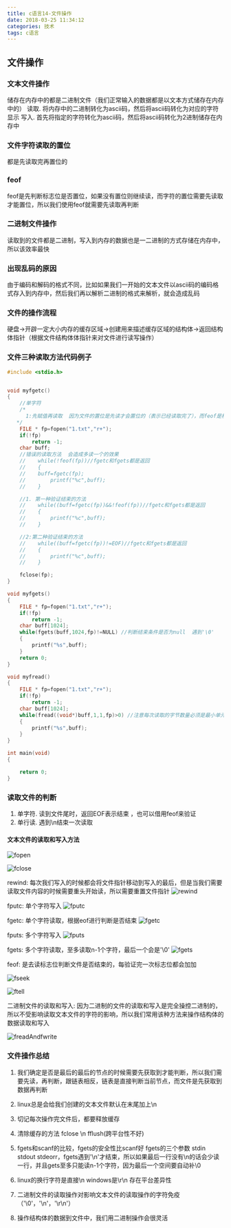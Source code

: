 ```yaml
---
title: c语言14-文件操作
date: 2018-03-25 11:34:12
categories: 技术
tags: c语言
---
```


## 文件操作
### 文本文件操作
储存在内存中的都是二进制文件（我们正常输入的数据都是以文本方式储存在内存中的）
读取. 将内存中的二进制转化为ascii码，然后将ascii码转化为对应的字符显示
写入. 首先将指定的字符转化为ascii码，然后将ascii码转化为2进制储存在内存中

### 文件字符读取的置位
都是先读取完再置位的

### feof
feof是先判断标志位是否置位，如果没有置位则继续读，而字符的置位需要先读取才能置位，所以我们使用feof就需要先读取再判断

### 二进制文件操作
读取到的文件都是二进制，写入到内存的数据也是一二进制的方式存储在内存中，所以该效率最快

### 出现乱码的原因
由于编码和解码的格式不同，比如如果我们一开始的文本文件以ascii码的编码格式存入到内存中，然后我们再以解析二进制的格式来解析，就会造成乱码

### 文件的操作流程
硬盘->开辟一定大小内存的缓存区域->创建用来描述缓存区域的结构体->返回结构体指针（根据文件结构体体指针来对文件进行读写操作）

### 文件三种读取方法代码例子
```c
#include <stdio.h>


void myfgetc()
{
    //单字符
    /*
      1:先赋值再读取  因为文件的置位是先读才会置位的（表示已经读取完了），而feof是根据标志位是否置位的，所以我们需要先读才能用feof来判断是否读取完成
   */
    FILE * fp=fopen("1.txt","r+");
    if(!fp)
        return -1;
    char buff;
    //错误的读取方法  会造成多读一个的效果
    //    while(!feof(fp))//fgetc和fgets都是返回
    //    {
    //    buff=fgetc(fp);
    //        printf("%c",buff);
    //    }

    //1. 第一种验证结束的方法
    //    while((buff=fgetc(fp))&&!feof(fp))//fgetc和fgets都是返回
    //    {
    //        printf("%c",buff);
    //    }

    //2:第二种验证结束的方法
    //    while((buff=fgetc(fp))!=EOF)//fgetc和fgets都是返回
    //    {
    //        printf("%c",buff);
    //    }

    fclose(fp);
}

void myfgets()
{
    FILE * fp=fopen("1.txt","r+");
    if(!fp)
        return -1;
    char buff[1024];
    while(fgets(buff,1024,fp)!=NULL) //判断结束条件是否为null  遇到'\0'
    {
        printf("%s",buff);
    }
    return 0;
}

void myfread()
{
    FILE * fp=fopen("1.txt","r+");
    if(!fp)
        return -1;
    char buff[1024];
    while(fread((void*)buff,1,1,fp)>0) //注意每次读取的字节数量必须是最小单元，不然如果某次读取的时候没有读满会返回0 也就说明会少打印
    {
        printf("%s",buff);
    }
}

int main(void)
{

    return 0;
}

```

### 读取文件的判断
1. 单字符. 读到文件尾时，返回EOF表示结束 ，也可以借用feof来验证
2. 单行读. 遇到\n结束一次读取  


#### 文本文件的读取和写入方法  
![fopen](fopen.jpg)

![fclose](fclose.jpg)


rewind: 每次我们写入的时候都会将文件指针移动到写入的最后，但是当我们需要读取文件内容的时候需要重头开始读，所以需要重置文件指针
![rewind](rewind.jpg)

fputc: 单个字符写入
![fputc](fputc.jpg)


fgetc: 单个字符读取，根据eof进行判断是否结束
![fgetc](fgetc.jpg)

fputs: 多个字符写入
![fputs](fputs.jpg)

fgets: 多个字符读取，至多读取n-1个字符，最后一个会是'\0'
![fgets](fgets.jpg)

feof: 是去读标志位判断文件是否结束的，每验证完一次标志位都会加加

![fseek](fseek.jpg)

![ftell](ftell.jpg)


二进制文件的读取和写入: 因为二进制的文件的读取和写入是完全操控二进制的，所以不受影响读取文本文件的字符的影响，所以我们常用该种方法来操作结构体的数据读取和写入

![freadAndfwrite](freadAndfwrite.jpg)


### 文件操作总结
1. 我们确定是否是最后的最后的节点的时候需要先获取到才能判断，所以我们需要先读，再判断，跟链表相反，链表是直接判断当前节点，而文件是先获取到数据再判断
2. linux总是会给我们创建的文本文件默认在末尾加上\n

3. 切记每次操作完文件后，都要释放缓存

4. 清除缓存的方法  fclose \n  fflush(跨平台性不好)

5. fgets和scanf的比较，fgets的安全性比scanf好  fgets的三个参数  stdin  stdout  stdeorr，fgets遇到'\n'才结束，所以如果最后一行没有\n的话会少读一行，并且gets至多只能读n-1个字符，因为最后一个空间要自动补\0

6. linux的换行字符是直接\n windows是\r\n 存在平台差异性

7. 二进制文件的读取操作对影响文本文件的读取操作的字符免疫（'\0'，'\n'，'\r\n'）

8. 操作结构体的数据到文件中，我们用二进制操作会很灵活
